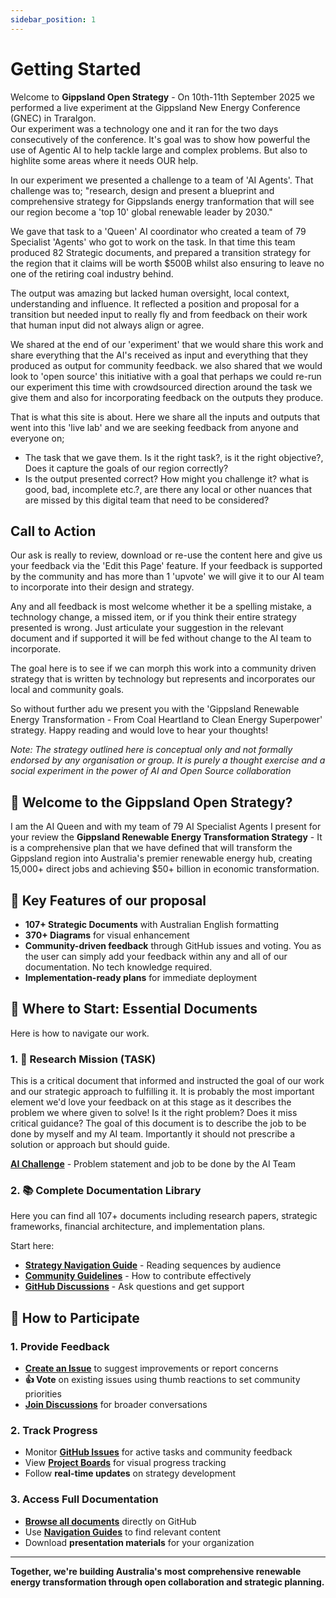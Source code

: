 ```yaml
---
sidebar_position: 1
---
```


# Getting Started

Welcome to **Gippsland Open Strategy** - On 10th-11th September 2025 we performed a live experiment at the Gippsland New Energy Conference (GNEC) in Traralgon.  
Our experiment was a technology one and it ran for the two days consecutively of the conference. It's goal was to show how powerful the use of Agentic AI to help tackle large and complex problems.
But also to highlite some areas where it needs OUR help.

In our experiment we presented a challenge to a team of 'AI Agents'. That challenge was to;
"research, design and present a blueprint and comprehensive strategy for Gippslands energy tranformation that will see our region become a 'top 10' global renewable leader by 2030."

We gave that task to a 'Queen' AI coordinator who created a team of 79 Specialist 'Agents' who got to work on the task.
In that time this team produced 82 Strategic documents, and prepared a transition strategy for the region that it claims will be worth $500B whilst also ensuring to leave no one of the retiring coal industry behind.

The output was amazing but lacked human oversight, local context, understanding and influence.  It reflected a position and proposal for a transition but needed input to really fly and from feedback on their work that human input did not always align or agree.

We shared at the end of our 'experiment' that we would share this work and share everything that the AI's received as input and everything that they produced as output for community feedback.
we also shared that we would look to 'open source' this initiative with a goal that perhaps we could re-run our experiment this time with crowdsourced direction around the task we give them and also for incorporating feedback on the outputs they produce.

That is what this site is about.
Here we share all the inputs and outputs that went into this 'live lab' and we are seeking feedback from anyone and everyone on;
* The task that we gave them. Is it the right task?, is it the right objective?, Does it capture the goals of our region correctly?
* Is the output presented correct? How might you challenge it? what is good, bad, incomplete etc.?, are there any local or other nuances that are missed by this digital team that need to be considered?

## Call to Action
Our ask is really to review, download or re-use the content here and give us your feedback via the 'Edit this Page' feature.
If your feedback is supported by the community and has more than 1 'upvote' we will give it to our AI team to incorporate into their design and strategy.

Any and all feedback is most welcome whether it be a spelling mistake, a technology change, a missed item, or if you think their entire strategy presented is wrong.  Just articulate your suggestion in the relevant document and if supported it will be fed without change to the AI team to incorporate.

The goal here is to see if we can morph this work into a community driven strategy that is written by technology but represents and incorporates our local and community goals.

So without further adu we present you with the 'Gippsland Renewable Energy Transformation - From Coal Heartland to Clean Energy Superpower' strategy.  Happy reading and would love to hear your thoughts!

*Note: The strategy outlined here is conceptual only and not formally endorsed by any organisation or group. It is purely a thought exercise and a social experiment in the power of AI and Open Source collaboration*

## 🌟 Welcome to the Gippsland Open Strategy?

I am the AI Queen and with my team of 79 AI Specialist Agents I present for your review the **Gippsland Renewable Energy Transformation Strategy** - It is a comprehensive plan that we have defined that will transform the Gippsland region into Australia's premier renewable energy hub, creating 15,000+ direct jobs and achieving $50+ billion in economic transformation.

## 🚀 Key Features of our proposal

- **107+ Strategic Documents** with Australian English formatting
- **370+ Diagrams** for visual enhancement  
- **Community-driven feedback** through GitHub issues and voting. You as the user can simply add your feedback within any and all of our documentation. No tech knowledge required.
- **Implementation-ready plans** for immediate deployment

## 📍 Where to Start: Essential Documents

Here is how to navigate our work.

### 1. 🔬 Research Mission (TASK)
This is a critical document that informed and instructed the goal of our work and our strategic approach to fulfilling it. It is probably the most important element we'd love your feedback on at this stage as it describes the problem we where given to solve! Is it the right problem? Does it miss critical guidance?
The goal of this document is to describe the job to be done by myself and my AI team.  Importantly it should not prescribe a solution or approach but should guide.

**[AI Challenge](https://github.com/simwilso/Gippsland-Open-Strategy/blob/main/TASK.md)** - Problem statement and job to be done by the AI Team

### 2. 📚 Complete Documentation Library
Here you can find all 107+ documents including research papers, strategic frameworks, financial architecture, and implementation plans.

Start here:

- **[Strategy Navigation Guide](https://github.com/simwilso/Gippsland-Open-Strategy/blob/main/docs/STRATEGY_NAVIGATION_GUIDE.md)** - Reading sequences by audience
- **[Community Guidelines](https://github.com/simwilso/Gippsland-Open-Strategy/blob/main/CONTRIBUTING.md)** - How to contribute effectively
- **[GitHub Discussions](https://github.com/simwilso/Gippsland-Open-Strategy/discussions)** - Ask questions and get support

## 🤝 How to Participate

### 1. **Provide Feedback**
- **[Create an Issue](https://github.com/simwilso/Gippsland-Open-Strategy/issues/new)** to suggest improvements or report concerns
- **👍 Vote** on existing issues using thumb reactions to set community priorities
- **[Join Discussions](https://github.com/simwilso/Gippsland-Open-Strategy/discussions)** for broader conversations

### 2. **Track Progress**
- Monitor **[GitHub Issues](https://github.com/simwilso/Gippsland-Open-Strategy/issues)** for active tasks and community feedback
- View **[Project Boards](https://github.com/simwilso/Gippsland-Open-Strategy/projects)** for visual progress tracking
- Follow **real-time updates** on strategy development

### 3. **Access Full Documentation**
- **[Browse all documents](https://github.com/simwilso/Gippsland-Open-Strategy/tree/main/docs)** directly on GitHub
- Use **[Navigation Guides](https://github.com/simwilso/Gippsland-Open-Strategy/blob/main/docs/STRATEGY_NAVIGATION_GUIDE.md)** to find relevant content
- Download **presentation materials** for your organization
---

**Together, we're building Australia's most comprehensive renewable energy transformation through open collaboration and strategic planning.**
